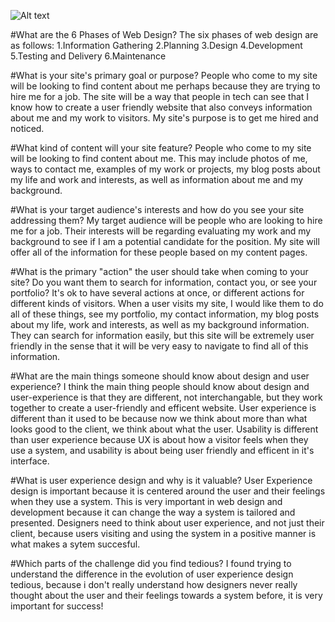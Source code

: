 ![Alt text](/Users/MaeveTierney/phase-0/week-2/imgs/site-map.png "My Site Map")

#What are the 6 Phases of Web Design?
The six phases of web design are as follows:
1.Information Gathering
2.Planning
3.Design
4.Development
5.Testing and Delivery
6.Maintenance

#What is your site's primary goal or purpose?
People who come to my site will be looking to find content about me perhaps because they are trying to hire me for a job. The site will be a way that people in tech can see that I know how to create a user friendly website that also conveys information about me and my work to visitors. My site's purpose is to get me hired and noticed.

#What kind of content will your site feature?
People who come to my site will be looking to find content about me. This may include photos of me, ways to contact me, examples of my work or projects, my blog posts about my life and work and interests, as well as information about me and my background.

#What is your target audience's interests and how do you see your site addressing them?
My target audience will be people who are looking to hire me for a job. Their interests will be regarding evaluating my work and my background to see if I am a potential candidate for the position. My site will offer all of the information for these people based on my content pages.

#What is the primary "action" the user should take when coming to your site? Do you want them to search for information, contact you, or see your portfolio? It's ok to have several actions at once, or different actions for different kinds of visitors.
When a user visits my site, I would like them to do all of these things, see my portfolio, my contact information, my blog posts about my life, work and interests, as well as my background information. They can search for information easily, but this site will be extremely user friendly in the sense that it will be very easy to navigate to find all of this information.

#What are the main things someone should know about design and user experience?
I think the main thing people should know about design and user-experience is that they are different, not interchangable, but they work together to create a user-friendly and efficent website. User experience is different than it used to be because now we think about more than what looks good to the client, we think about what the user. Usability is different than user experience because UX is about how a visitor feels when they use a system, and usability is about being user friendly and efficent in it's interface.

#What is user experience design and why is it valuable?
User Experience design is important because it is centered around the user and their feelings when they use a system. This is very important in web design and development because it can change the way a system is tailored and presented. Designers need to think about user experience, and not just their client, because users visiting and using the system in a positive manner is what makes a sytem succesful.

#Which parts of the challenge did you find tedious?
I found trying to understand the difference in the evolution of user experience design tedious, because i don't really understand how designers never really thought about the user and their feelings towards a system before, it is very important for success!
